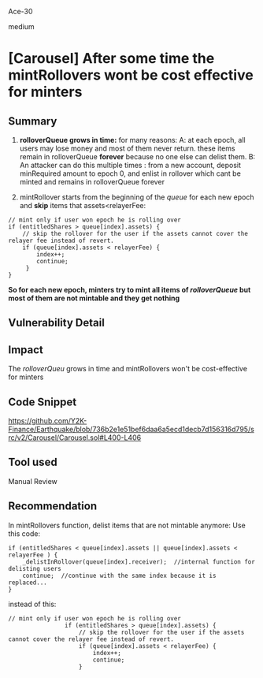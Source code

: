 Ace-30

medium

# [Carousel] After some time the mintRollovers wont be cost effective for minters

## Summary

1. **rolloverQueue grows in time:** for many reasons:
   A: at each epoch, all users may lose money and most of them never return. these items remain in rolloverQueue **forever** because no one else can delist them.
   B: An attacker can do this multiple times : from a new account, deposit minRequired amount to epoch 0, and enlist in rollover which cant be minted and remains in rolloverQueue forever

2. mintRollover starts from the beginning of the _queue_ for each new epoch and **skip** items that assets<relayerFee:
```solidity
// mint only if user won epoch he is rolling over
if (entitledShares > queue[index].assets) {
    // skip the rollover for the user if the assets cannot cover the relayer fee instead of revert.
    if (queue[index].assets < relayerFee) {
        index++;
        continue;
     }
}
```

**So for each new epoch, minters try to mint all items of _rolloverQueue_ but most of them are not mintable and they get nothing** 

## Vulnerability Detail

## Impact
The _rolloverQueu_ grows in time and mintRollovers won't be cost-effective for minters

## Code Snippet
https://github.com/Y2K-Finance/Earthquake/blob/736b2e1e51bef6daa6a5ecd1decb7d156316d795/src/v2/Carousel/Carousel.sol#L400-L406

## Tool used

Manual Review

## Recommendation
In mintRollovers function, delist items that are not mintable anymore:
Use this code:
```solidity
if (entitledShares < queue[index].assets || queue[index].assets < relayerFee ) {
    _delistInRollover(queue[index].receiver);  //internal function for delisting users
    continue;  //continue with the same index because it is replaced...
}
```
instead of this:
```solidity
// mint only if user won epoch he is rolling over
                if (entitledShares > queue[index].assets) {
                    // skip the rollover for the user if the assets cannot cover the relayer fee instead of revert.
                    if (queue[index].assets < relayerFee) {
                        index++;
                        continue;
                    }
```